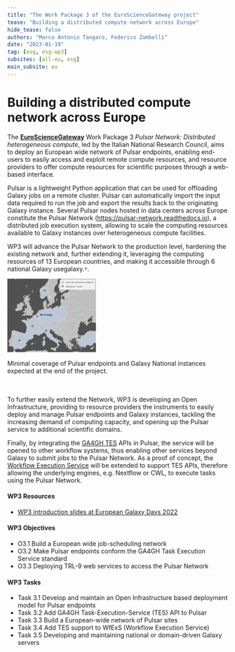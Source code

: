 ```yaml
---
title: "The Work Package 3 of the EuroScienceGateway project"
tease: "Building a distributed compute network across Europe"
hide_tease: false
authors: "Marco Antonio Tangaro, Federico Zambelli"
date: "2023-01-19"
tag: [esg, esg-wp3]
subsites: [all-eu, esg]
main_subsite: eu
---
```


# Building a distributed compute network across Europe

The [**EuroScienceGateway**](/projects/esg/) Work Package 3 _Pulsar Network: Distributed heterogeneous compute_, led by the Italian National Research Council, aims to deploy an European wide network of Pulsar endpoints, enabling end-users to easily access and exploit remote compute resources, and resource providers to offer compute resources for scientific purposes through a web-based interface.

Pulsar is a lightweight Python application that can be used for  offloading Galaxy jobs on a remote cluster. Pulsar can automatically import the input data required to run the job and export  the results back to the originating Galaxy instance. Several Pulsar nodes hosted in data centers across Europe constitute the Pulsar Network (https://pulsar-network.readthedocs.io), a distributed job execution system, allowing to scale the computing resources available to Galaxy instances over heterogeneous compute facilities.

WP3 will advance the Pulsar Network to the production level, hardening the existing network and, further extending it, leveraging the computing resources of 13 European countries, and making it accessible through 6 national Galaxy usegalaxy.``*``.

<div class="center">
<div class="img-sizer" style="width: 40%">

![The ESG Pulsar Network](esg_pulsar_network.png)

</div>
<figcaption>
  Minimal coverage of Pulsar endpoints and Galaxy National instances expected at the end of the project.
</figcaption>
</div>

<br/>
<br/>

To further easily extend the Network, WP3 is developing an Open Infrastructure, providing to resource providers the instruments to easily deploy and manage Pulsar endpoints and Galaxy instances, tackling the increasing demand of computing capacity, and opening up the Pulsar service to additional scientific domains.

Finally, by integrating the [GA4GH TES](https://www.ga4gh.org/news/ga4gh-tes-api-bringing-compatibility-to-task-execution-across-hpc-systems-the-cloud-and-beyond/) APIs in Pulsar, the service will be opened to other workflow systems, thus enabling other services beyond Galaxy to submit jobs to the Pulsar Network. As a proof of concept, the [Workflow Execution Service](https://github.com/inab/WfExS-backend) will be extended to support TES APIs, therefore allowing the underlying engines, e.g. Nextflow or CWL, to execute tasks using the Pulsar Network.

#### WP3 Resources
* [WP3 introduction slides at European Galaxy Days 2022](esg_wp3_kickoff_slides.pdf) 

#### WP3 Objectives
* O3.1 Build a European wide job-scheduling network
* O3.2 Make Pulsar endpoints conform the GA4GH Task Execution Service standard
* O3.3 Deploying TRL-9 web services to access the Pulsar Network

#### WP3 Tasks
* Task 3.1 Develop and maintain an Open Infrastructure based deployment model for Pulsar endpoints
* Task 3.2 Add GA4GH Task-Execution-Service (TES) API to Pulsar
* Task 3.3 Build a European-wide network of Pulsar sites
* Task 3.4 Add TES support to WfExS (Workflow Execution Service)
* Task 3.5 Developing and maintaining national or domain-driven Galaxy servers
